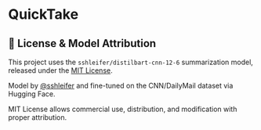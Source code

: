 # QuickTake

## 📜 License & Model Attribution

This project uses the `sshleifer/distilbart-cnn-12-6` summarization model, released under the [MIT License](https://opensource.org/licenses/MIT).

Model by [@sshleifer](https://huggingface.co/sshleifer) and fine-tuned on the CNN/DailyMail dataset via Hugging Face.

MIT License allows commercial use, distribution, and modification with proper attribution.
